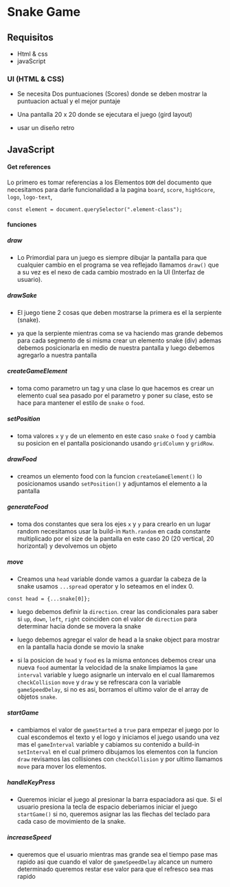 # Snake Game



## Requisitos

- Html & css
- javaScript


### UI (HTML & CSS)

- Se necesita Dos puntuaciones (Scores) donde se deben mostrar la puntuacion actual y el mejor puntaje 

- Una pantalla 20 x 20 donde se ejecutara el juego (gird layout)

- usar un diseño retro 

## JavaScript

#### Get references

Lo primero es tomar referencias a los Elementos `DOM` del documento que necesitamos para darle funcionalidad a la pagina `board`, `score`, `highScore`, `logo`, `logo-text`,


```
const element = document.querySelector(".element-class");
```

#### funciones 


##### draw

- Lo Primordial para un juego es siempre dibujar la pantalla para que cualquier cambio en el programa se vea reflejado llamamos `draw()` que a su vez es el nexo de cada cambio mostrado en la UI (Interfaz de usuario).


##### drawSake 

- El juego tiene 2 cosas que deben mostrarse la primera es el la serpiente (snake).

- ya que la serpiente mientras coma se va haciendo mas grande debemos para cada segmento de si misma crear un elemento snake (div) ademas debemos posicionarla en medio de nuestra pantalla y luego debemos agregarlo a nuestra pantalla 

##### createGameElement

- toma como parametro un tag y una clase  lo que hacemos es crear un elemento cual sea pasado por el parametro y poner su clase, esto se hace para mantener el estilo de `snake` o `food`.

##### setPosition

- toma valores `x` y `y` de un elemento en este caso `snake` o `food` y cambia su posicion en el pantalla posicionando usando `gridColumn` y `gridRow`.

##### drawFood

- creamos un elemento food con la funcion `createGameElement()` lo posicionamos usando `setPosition()`  y adjuntamos el elemento a la pantalla 

##### generateFood

- toma dos constantes que sera los ejes `x` y `y` para crearlo en un lugar random necesitamos usar la build-in `Math.random` en cada constante multiplicado por el size de la pantalla en este caso 20 (20 vertical, 20 horizontal) y devolvemos un objeto


##### move

- Creamos una `head` variable donde vamos a guardar la cabeza de la snake usamos `...spread` operator y lo seteamos en el index 0.

```
const head = {...snake[0]};
```

- luego debemos definir la `direction`.  crear las condicionales  para saber si `up`, `down`, `left`, `right` coinciden con el valor de `direction` para determinar hacia donde se movera la snake

- luego debemos agregar el valor de head a la snake object para mostrar en la pantalla hacia donde se movio la snake 

- si la posicion de `head` y `food` es la misma entonces debemos crear una nueva `food` aumentar la velocidad de la snake limpiamos la `game interval` variable y luego asignarle un intervalo en el cual llamaremos `checkCollision` `move` y `draw` y se refrescara con la variable `gameSpeedDelay`, si no es asi, borramos el ultimo valor de el array de objetos `snake`. 


##### startGame

- cambiamos el valor de `gameStarted` a `true` para empezar el juego por lo cual escondemos el texto y el logo y iniciamos el juego usando una vez mas el `gameInterval` variable y cabiamos su contenido a build-in `setInterval` en el cual primero dibujamos los elementos con la funcion `draw` revisamos las collisiones con `checkCollision` y por ultimo llamamos `move` para mover los elementos.

##### handleKeyPress

- Queremos iniciar el juego al presionar la barra espaciadora asi que. Si 
 el usuario presiona la tecla de espacio deberiamos iniciar el juego `startGame()` si no, queremos asignar las las flechas del teclado para cada caso de movimiento de la snake.

 ##### increaseSpeed

 - queremos que el usuario mientras mas grande sea el tiempo pase mas rapido asi que cuando el valor de `gameSpeedDelay` alcance un numero determinado queremos restar ese valor para que el refresco sea mas rapido

 